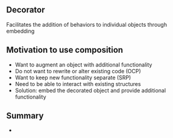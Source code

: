 ## **Decorator**
Facilitates the addition of behaviors to individual objects through embedding

## Motivation to use composition

* Want to augment an object with additional functionality
* Do not want to rewrite or alter existing code (OCP)
* Want to keep new functionality separate (SRP)
* Need to be able to interact with existing structures
* Solution: embed the decorated object and provide additional functionality

## Summary

*